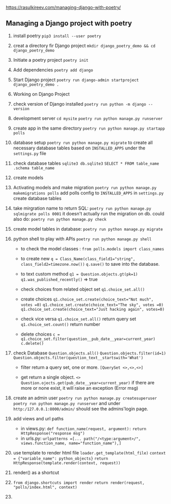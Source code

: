 https://rasulkireev.com/managing-django-with-poetry/

## Managing a Django project with poetry

1. install poetry
      `pip3 install --user poetry` 
2. creat a directory fir Django project
      `mkdir django_poetry_demo && cd django_poetry_demo`
3. Initiate a poetry project
      `poetry init`
4. Add dependencies
      `poetry add django`
5. Start Django project
      `poetry run django-admin startproject django_poetry_demo .`
6. Working on Django Project
7. check version of Django installed
      `poetry run python -m django --version`
8. development server
      `cd mysite`
      `poetry run python manage.py runserver`
9.  create app in the same directory
      `poetry run python manage.py startapp polls`
      
10. database setup
      `poetry run python manage.py migrate`
      to create all necessary database tables based on `INSTALLED_APPS` under the `settings.py` file
11. check database tables
      `sqlite3 db.sqlite3`
      `SELECT * FROM table_name`
      `.schema table_name`
12. create models
13. Activating models and make migration
      `poetry run python manage.py makemigrations polls`
      add polls config to `INSTALLED_APPS` in `settings.py`
      create database tables
14. take mirgration name to return SQL: 
      `poetry run python manage.py sqlmigrate polls 0001`
      it doesn't actually run the migration on db. 
      could also do: 
      `poetry run python manage.py check`
15. create model tables in database:
      `poetry run python manage.py migrate`
16. python shell to play with APIs
      `poetry run python manage.py shell`
      * to check the model classes : `from polls.models import class_names`
      * to create new
      `q = Class_Name(class_field1="string", class_field2=timezone.now())`
      `q.save()` to save into the database.

      * to text custom method
      `q1 = Question.objects.gt(pk=1)`
      `q1.was_published_recently()` => true
      * check choices from related object set
      `q1.choice_set.all()`
      * create choices 
      `q1.choice_set.create(choice_text="Not much", votes =0)`
      `q1.choice_set.create(choice_text="The sky", votes =0)`
      `q1.choice_set.create(choice_text="Just hacking again", votes=0)`

      * check vice versa
      `q1.choice_set.all()` return query set
      `q1.choice_set.count()` return number

      * delete choices
      `c = q1.choice_set.filter(question__pub_date__year=current_year)`
      `c.delete()`

17. check Database
      `Question.objects.all()`
      `Question.objects.filter(id=1)`
      `Question.objects.filter(question_text__startswith='What')`
      * filter return a query set, one or more.
      `[QuerySet <>,<>,<>]`
      

      * get return a single object. `<>`
      `Question.ojects.get(pub_date__year=current_year)`
      if there are more or none exist, it will raise an exception (Error msg)

18. create an admin user
      `poetry run python manage.py createsuperuser`
      `poetry run python manage.py runserver` and under `http:/127.0.0.1:8000/admin/` should see the admins'login page.
19. add views and url paths
    * in views.py:
      `def function_name(request, argument):`
      `return HttpResponse("response msg")`
    * in urls.py:
      `urlpatterns =[... path("/<type:argument>/", views.function_name, name="function_name"),]`
20.  use template to render html file
      `loader.get_template(html_file)`
      `context = {"variable_name": python_objects}`
      `return HttpResponse(template.render(context, request))`
21.  render() as a shortcut
22.  `from django.shortcuts import render`
      `return render(request, "polls/index.html", context)`
23.  



